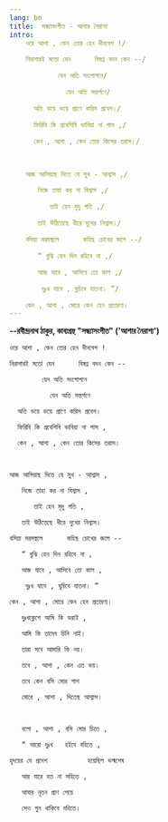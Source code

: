 ```yaml
---
lang: bn
title:  সন্ধ্যাসংগীত - আশার নৈরাশ্য
intro:
    ওরে আশা , কেন তোর হেন দীনবেশ !/

    নিরাশারই মতো যেন      বিষণ্ন বদন কেন --/

            যেন অতি সংগোপনে/

              যেন অতি সন্তর্পণে/

      অতি ভয়ে ভয়ে প্রাণে করিস প্রবেশ।/

      ফিরিবি কি প্রবেশিবি ভাবিয়া না পাস ,/  

      কেন , আশা , কেন তোর কিসের তরাস।/

  

    আজ আসিয়াছ দিতে যে সুখ - আশ্বাস ,/

       নিজে তাহা কর না বিশ্বাস ,/

          তাই হেন মৃদু গতি ,/

       তাই উঠিতেছে ধীরে দুখের নিশ্বাস।/

    বসিয়া মরমস্থলে      কহিছ চোখের জলে --/

       “ বুঝি হেন দিন রহিবে না ,/

       আজ যাবে , আসিবে তো কাল ,/

        দুঃখ যাবে , ঘুচিবে যাতনা। ”/

    কেন , আশা , মোরে কেন হেন প্রতারণা।
---
```


**--রবীন্দ্রনাথ ঠাকুর, কাব্যগ্রন্থ "সন্ধ্যাসংগীত" ('আশার নৈরাশ্য')**

    ওরে আশা , কেন তোর হেন দীনবেশ !

    নিরাশারই মতো যেন      বিষণ্ন বদন কেন --

            যেন অতি সংগোপনে

              যেন অতি সন্তর্পণে

      অতি ভয়ে ভয়ে প্রাণে করিস প্রবেশ।

      ফিরিবি কি প্রবেশিবি ভাবিয়া না পাস ,  

      কেন , আশা , কেন তোর কিসের তরাস।

  

    আজ আসিয়াছ দিতে যে সুখ - আশ্বাস ,

       নিজে তাহা কর না বিশ্বাস ,

          তাই হেন মৃদু গতি ,

       তাই উঠিতেছে ধীরে দুখের নিশ্বাস।

    বসিয়া মরমস্থলে      কহিছ চোখের জলে --

       “ বুঝি হেন দিন রহিবে না ,

       আজ যাবে , আসিবে তো কাল ,

        দুঃখ যাবে , ঘুচিবে যাতনা। ”

    কেন , আশা , মোরে কেন হেন প্রতারণা।

       দুঃখক্লেশে আমি কি ডরাই ,

       আমি কি তাদেব চিনি নাই।

       তারা সবে আমারি কি নয়।

       তবে , আশা , কেন এত ভয়।

       তবে কেন বসি মোর পাশ

       মোরে , আশা , দিতেছ আশ্বাস।

 

       বলো , আশা , বসি মোর চিতে ,

       “ আরো দুঃখ   হইবে বহিতে ,

    হৃদয়ের যে প্রদেশ          হয়েছিল ভস্মশেষ

       আর যারে হত না সহিতে ,

       আবার নূতন প্রাণ পেয়ে

       সেও পুন থাকিবে দহিতে।